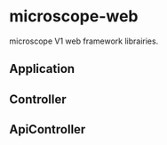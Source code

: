 microscope-web
==============

microscope V1 web framework librairies.

Application
-----------

>

Controller
----------

>

ApiController
-------------

>